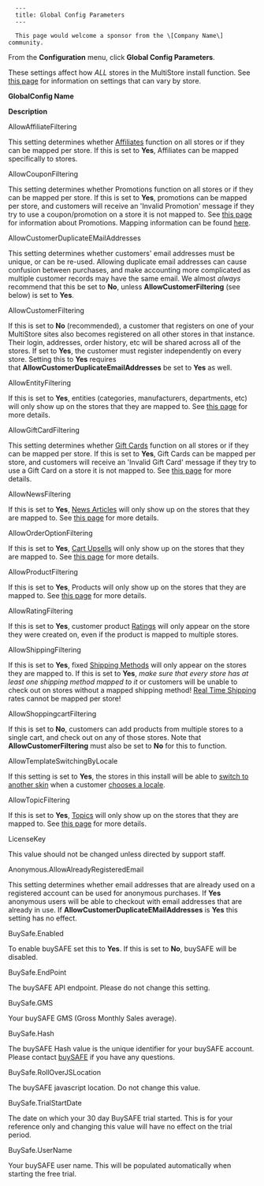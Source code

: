 
      ---
      title: Global Config Parameters
      ---

      This page would welcome a sponsor from the \[Company Name\] community.  

  

From the **Configuration** menu, click **Global Config Parameters**.  
  
These settings affect how _ALL_ stores in the MultiStore install function. See [this page](default.aspx?pageid=varying_settings_by_store) for information on settings that can vary by store.  

**GlobalConfig Name**

**Description**

AllowAffiliateFiltering

This setting determines whether [Affiliates](default.aspx?pageid=manage_affiliates) function on all stores or if they can be mapped per store. If this is set to **Yes**, Affiliates can be mapped specifically to stores.

AllowCouponFiltering

This setting determines whether Promotions function on all stores or if they can be mapped per store. If this is set to **Yes**, promotions can be mapped per store, and customers will receive an 'Invalid Promotion' message if they try to use a coupon/promotion on a store it is not mapped to. See [this page](default.aspx?pageid=promotions) for information about Promotions. Mapping information can be found [here](default.aspx?pageid=store_mappings).

AllowCustomerDuplicateEMailAddresses

This setting determines whether customers' email addresses must be unique, or can be re-used. Allowing duplicate email addresses can cause confusion between purchases, and make accounting more complicated as multiple customer records may have the same email. We almost _always_ recommend that this be set to **No**, unless **AllowCustomerFiltering** (see below) is set to **Yes**.

AllowCustomerFiltering

If this is set to **No** (recommended), a customer that registers on one of your MultiStore sites also becomes registered on all other stores in that instance. Their login, addresses, order history, etc will be shared across all of the stores. If set to **Yes**, the customer must register independently on every store. Setting this to **Yes** requires that **AllowCustomerDuplicateEmailAddresses** be set to **Yes** as well.

AllowEntityFiltering

If this is set to **Yes**, entities (categories, manufacturers, departments, etc) will only show up on the stores that they are mapped to. See [this page](default.aspx?pageid=store_mappings) for more details.

AllowGiftCardFiltering

This setting determines whether [Gift Cards](default.aspx?pageid=gift_card_management) function on all stores or if they can be mapped per store. If this is set to **Yes**, Gift Cards can be mapped per store, and customers will receive an 'Invalid Gift Card' message if they try to use a Gift Card on a store it is not mapped to. See [this page](default.aspx?pageid=store_mappings) for more details.

AllowNewsFiltering

If this is set to **Yes**, [News Articles](default.aspx?pageid=news) will only show up on the stores that they are mapped to. See [this page](default.aspx?pageid=store_mappings) for more details.

AllowOrderOptionFiltering

If this is set to **Yes**, [Cart Upsells](default.aspx?pageid=order_options) will only show up on the stores that they are mapped to. See [this page](default.aspx?pageid=store_mappings) for more details.

AllowProductFiltering

If this is set to **Yes**, Products will only show up on the stores that they are mapped to. See [](http://manual.aspdotnetstorefront.com/p-1086-mapping-products-to-stores.aspx)[this page](default.aspx?pageid=store_mappings) for more details.

AllowRatingFiltering

If this is set to **Yes**, customer product [Ratings](default.aspx?pageid=manage_ratings) will only appear on the store they were created on, even if the product is mapped to multiple stores.

AllowShippingFiltering

If this is set to **Yes**, fixed [Shipping Methods](default.aspx?pageid=shipping_methods) will only appear on the stores they are mapped to. If this is set to **Yes**, _make sure that every store has at least one shipping method mapped to it_ or customers will be unable to check out on stores without a mapped shipping method! [Real Time Shipping](default.aspx?pageid=real_time_shipping_rates) rates cannot be mapped per store!

AllowShoppingcartFiltering

If this is set to **No**, customers can add products from multiple stores to a single cart, and check out on any of those stores. Note that **AllowCustomerFiltering** must also be set to **No** for this to function.

AllowTemplateSwitchingByLocale

If this setting is set to **Yes**, the stores in this install will be able to [switch to another skin](default.aspx?pageid=varying_the_skin_within_a_site) when a customer [chooses a locale](default.aspx?pageid=locale_settings).

AllowTopicFiltering

If this is set to **Yes**, [Topics](default.aspx?pageid=topics) will only show up on the stores that they are mapped to. See [](http://manual.aspdotnetstorefront.com/p-1374-mapping-topics-to-stores.aspx)[this page](default.aspx?pageid=store_mappings) for more details.

LicenseKey

This value should not be changed unless directed by support staff.

Anonymous.AllowAlreadyRegisteredEmail

This setting determines whether email addresses that are already used on a registered account can be used for anonymous purchases. If **Yes** anonymous users will be able to checkout with email addresses that are already in use. If **AllowCustomerDuplicateEMailAddresses** is **Yes** this setting has no effect.

BuySafe.Enabled

To enable buySAFE set this to **Yes**. If this is set to **No**, buySAFE will be disabled. 

BuySafe.EndPoint

The buySAFE API endpoint. Please do not change this setting.

BuySafe.GMS

Your buySAFE GMS (Gross Monthly Sales average).

BuySafe.Hash

The buySAFE Hash value is the unique identifier for your buySAFE account. Please contact [buySAFE](https://www.buysafe.com/about_us/contact_us.html) if you have any questions.

BuySafe.RollOverJSLocation

The buySAFE javascript location. Do not change this value.

BuySafe.TrialStartDate

The date on which your 30 day BuySAFE trial started. This is for your reference only and changing this value will have no effect on the trial period.

BuySafe.UserName

Your buySAFE user name. This will be populated automatically when starting the free trial.
      